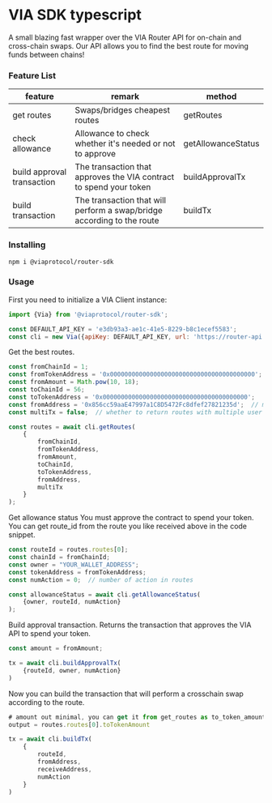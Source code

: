 # VIA SDK typescript

A small blazing fast wrapper over the VIA Router API for on-chain and cross-chain swaps.
Our API allows you to find the best route for moving funds between chains!

### Feature List

|feature|remark|method|
|--|--|--|
|get routes|Swaps/bridges cheapest routes|getRoutes|
|check allowance|Allowance to check whether it's needed or not to approve|getAllowanceStatus|
|build approval transaction|The transaction that approves the VIA contract to spend your token|buildApprovalTx|
|build transaction|The transaction that will perform a swap/bridge according to the route|buildTx|


### Installing
```
npm i @viaprotocol/router-sdk
```


### Usage

First you need to initialize a VIA Client instance:

``` js
import {Via} from '@viaprotocol/router-sdk';

const DEFAULT_API_KEY = 'e3db93a3-ae1c-41e5-8229-b8c1ecef5583';
const cli = new Via({apiKey: DEFAULT_API_KEY, url: 'https://router-api.via.exchange', timeout: 30000});
```

Get the best routes.

``` js
const fromChainId = 1;
const fromTokenAddress = '0x0000000000000000000000000000000000000000';
const fromAmount = Math.pow(10, 18);
const toChainId = 56;
const toTokenAddress = '0x0000000000000000000000000000000000000000';
const fromAddress = '0x856cc59aaE47997a1C8D5472Fc8dfef27821235d';  // might be null
const multiTx = false;  // whether to return routes with multiple user transactions

const routes = await cli.getRoutes(
    {
        fromChainId,
        fromTokenAddress,
        fromAmount,
        toChainId,
        toTokenAddress,
        fromAddress,
        multiTx
    }
);
```

Get allowance status
You must approve the contract to spend your token.
You can get route_id from the route you like received above in the code snippet.

``` js
const routeId = routes.routes[0];
const chainId = fromChainId;
const owner = "YOUR_WALLET_ADDRESS";
const tokenAddress = fromTokenAddress;
const numAction = 0;  // number of action in routes

const allowanceStatus = await cli.getAllowanceStatus(
    {owner, routeId, numAction}
);
```

Build approval transaction.
Returns the transaction that approves the VIA API to spend your token.

``` js
const amount = fromAmount;

tx = await cli.buildApprovalTx(
    {routeId, owner, numAction}
)
```

Now you can build the transaction that will perform a crosschain swap according to the route.

``` js
# amount out minimal, you can get it from get_routes as to_token_amount
output = routes.routes[0].toTokenAmount

tx = await cli.buildTx(
    {
        routeId,
        fromAddress,
        receiveAddress,
        numAction
    }
)
```
